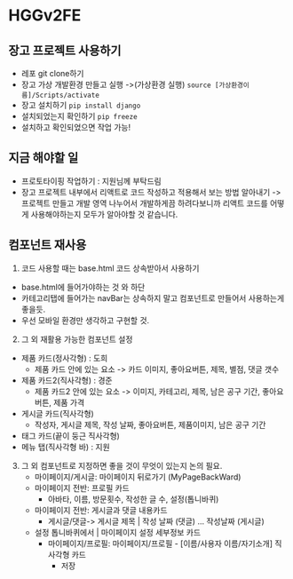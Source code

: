 # HGGv2FE

## 장고 프로젝트 사용하기
- 레포 git clone하기
- 장고 가상 개발환경 만들고 실행 ->(가상환경 실행) `source [가상환경이름]/Scripts/activate`
- 장고 설치하기 `pip install django`
- 설치되었는지 확인하기 `pip freeze`
- 설치하고 확인되었으면 작업 가능!


## 지금 해야할 일
- 프로토타이핑 작업하기 : 지원님께 부탁드림
- 장고 프로젝트 내부에서 리액트로 코드 작성하고 적용해서 보는 방법 알아내기 -> 프로젝트 만들고 개발 영역 나누어서 개발하게끔 하려다보니까 리액트 코드를 어떻게 사용해야하는지 모두가 알아야할 것 같습니다.



## 컴포넌트 재사용
1. 코드 사용할 때는 base.html 코드 상속받아서 사용하기
  - base.html에 들어가야하는 것 <statusBar>와 하단 <Bar>
  - 카테고리탭에 들어가는 navBar는 상속하지 말고 컴포넌트로 만들어서 사용하는게 좋을듯.
  - 우선 모바일 환경만 생각하고 구현할 것.
  
2. 그 외 재활용 가능한 컴포넌트 설정
  - 제품 카드(정사각형) : 도희
    - 제품 카드 안에 있는 요소 -> 카드 이미지, 좋아요버튼, 제목, 별점, 댓글 갯수
  - 제품 카드2(직사각형) : 경준
    - 제품 카드2 안에 있는 요소 -> 이미지, 카테고리, 제목, 남은 공구 기간, 좋아요버튼, 제품 가격
  - 게시글 카드(직사각형)
    - 작성자, 게시글 제목, 작성 날짜, 좋아요버튼, 제품이미지, 남은 공구 기간
  - 태그 카드(끝이 둥근 직사각형)
  - 메뉴 탭(직사각형 바) : 지원
  
 3. 그 외 컴포넌트로 지정하면 좋을 것이 무엇이 있는지 논의 필요.
    - 마이페이지/게시글: 마이페이지 뒤로가기 (MyPageBackWard)
    - 마이페이지 전반: 프로필 카드
      - 아바타, 이름, 방문횟수, 작성한 글 수, 설정(톱니바퀴)
    - 마이페이지 전반: 게시글과 댓글 내용카드
      - 게시글/댓글-> 게시글 제목 | 작성 날짜 (댓글) ... 작성날짜 (게시글)
    - 설정 톱니바퀴에서 | 마이페이지 설정 세부정보 카드
      - 마이페이지/프로필: 마이페이지/프로필 - [이름/사용자 이름/자기소개] 직사각형 카드
        - 저장 
